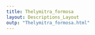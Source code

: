 ```yaml
---
title: Thelymitra_formosa
layout: Descriptions_Layout 
outp: "Thelymitra_formosa.html"
---
```



